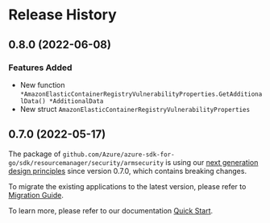 # Release History

## 0.8.0 (2022-06-08)
### Features Added

- New function `*AmazonElasticContainerRegistryVulnerabilityProperties.GetAdditionalData() *AdditionalData`
- New struct `AmazonElasticContainerRegistryVulnerabilityProperties`


## 0.7.0 (2022-05-17)

The package of `github.com/Azure/azure-sdk-for-go/sdk/resourcemanager/security/armsecurity` is using our [next generation design principles](https://azure.github.io/azure-sdk/general_introduction.html) since version 0.7.0, which contains breaking changes.

To migrate the existing applications to the latest version, please refer to [Migration Guide](https://aka.ms/azsdk/go/mgmt/migration).

To learn more, please refer to our documentation [Quick Start](https://aka.ms/azsdk/go/mgmt).
